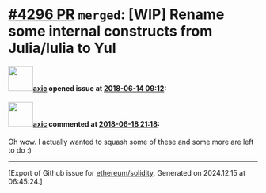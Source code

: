 # [\#4296 PR](https://github.com/ethereum/solidity/pull/4296) `merged`: [WIP] Rename some internal constructs from Julia/Iulia to Yul

#### <img src="https://avatars.githubusercontent.com/u/20340?v=4" width="50">[axic](https://github.com/axic) opened issue at [2018-06-14 09:12](https://github.com/ethereum/solidity/pull/4296):



#### <img src="https://avatars.githubusercontent.com/u/20340?v=4" width="50">[axic](https://github.com/axic) commented at [2018-06-18 21:18](https://github.com/ethereum/solidity/pull/4296#issuecomment-398199047):

Oh wow. I actually wanted to squash some of these and some more are left to do :)


-------------------------------------------------------------------------------



[Export of Github issue for [ethereum/solidity](https://github.com/ethereum/solidity). Generated on 2024.12.15 at 06:45:24.]
